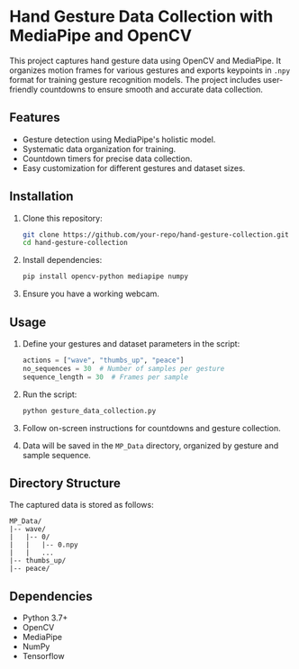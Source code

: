 # Hand Gesture Data Collection with MediaPipe and OpenCV

This project captures hand gesture data using OpenCV and MediaPipe. It organizes motion frames for various gestures and exports keypoints in `.npy` format for training gesture recognition models. The project includes user-friendly countdowns to ensure smooth and accurate data collection.

## Features
- Gesture detection using MediaPipe's holistic model.
- Systematic data organization for training.
- Countdown timers for precise data collection.
- Easy customization for different gestures and dataset sizes.

## Installation

1. Clone this repository:
   ```bash
   git clone https://github.com/your-repo/hand-gesture-collection.git
   cd hand-gesture-collection
   ```

2. Install dependencies:
   ```bash
   pip install opencv-python mediapipe numpy
   ```

3. Ensure you have a working webcam.

## Usage

1. Define your gestures and dataset parameters in the script:
   ```python
   actions = ["wave", "thumbs_up", "peace"]
   no_sequences = 30  # Number of samples per gesture
   sequence_length = 30  # Frames per sample
   ```

2. Run the script:
   ```bash
   python gesture_data_collection.py
   ```

3. Follow on-screen instructions for countdowns and gesture collection.

4. Data will be saved in the `MP_Data` directory, organized by gesture and sample sequence.

## Directory Structure
The captured data is stored as follows:
```
MP_Data/
|-- wave/
|   |-- 0/
|   |   |-- 0.npy
|   |   ...
|-- thumbs_up/
|-- peace/
```

## Dependencies
- Python 3.7+
- OpenCV
- MediaPipe
- NumPy
- Tensorflow
